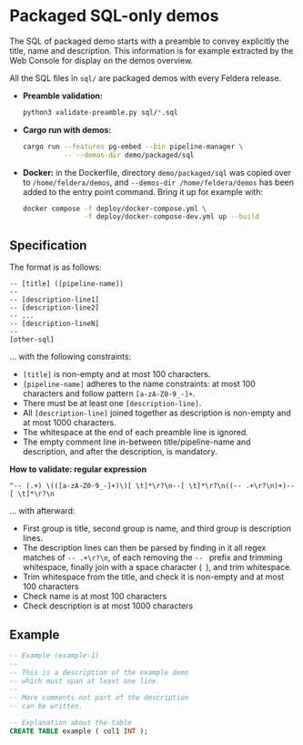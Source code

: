 # Packaged SQL-only demos

The SQL of packaged demo starts with a preamble to convey explicitly the
title, name and description. This information is for example extracted by the
Web Console for display on the demos overview.

All the SQL files in `sql/` are packaged demos with every Feldera release.

- **Preamble validation:**
  ```bash
  python3 validate-preamble.py sql/*.sql
  ```

- **Cargo run with demos:**
  ```bash
  cargo run --features pg-embed --bin pipeline-manager \
            -- --demos-dir demo/packaged/sql
  ```

- **Docker:** in the Dockerfile, directory `demo/packaged/sql` was copied over to
  `/home/feldera/demos`, and `--demos-dir /home/feldera/demos` has been added to
  the entry point command. Bring it up for example with:
  ```bash
  docker compose -f deploy/docker-compose.yml \
                 -f deploy/docker-compose-dev.yml up --build
  ```

## Specification

The format is as follows:

```
-- [title] ([pipeline-name])
--
-- [description-line1]
-- [description-line2]
-- ...
-- [description-lineN]
--
[other-sql]
```

... with the following constraints:

- `[title]` is non-empty and at most 100 characters.
- `[pipeline-name]` adheres to the name constraints: at most 100 characters and follow pattern `[a-zA-Z0-9_-]+`.
- There must be at least one `[description-line]`.
- All `[description-line]` joined together as description is non-empty and at most 1000 characters.
- The whitespace at the end of each preamble line is ignored.
- The empty comment line in-between title/pipeline-name and description,
  and after the description, is mandatory.

**How to validate: regular expression**
```regexp
^-- (.+) \(([a-zA-Z0-9_-]+)\)[ \t]*\r?\n--[ \t]*\r?\n((-- .+\r?\n)+)--[ \t]*\r?\n
```
... with afterward:
- First group is title, second group is name, and third group is description lines.
- The description lines can then be parsed by finding in it all regex matches of `-- .+\r?\n`,
  of each removing the `-- ` prefix and trimming whitespace, finally join with
  a space character (` `), and trim whitespace.
- Trim whitespace from the title, and check it is non-empty and at most 100 characters
- Check name is at most 100 characters
- Check description is at most 1000 characters

## Example

```sql
-- Example (example-1)
--
-- This is a description of the example demo
-- which must span at least one line.
--
-- More comments not part of the description
-- can be written.

-- Explanation about the table
CREATE TABLE example ( col1 INT );
```
